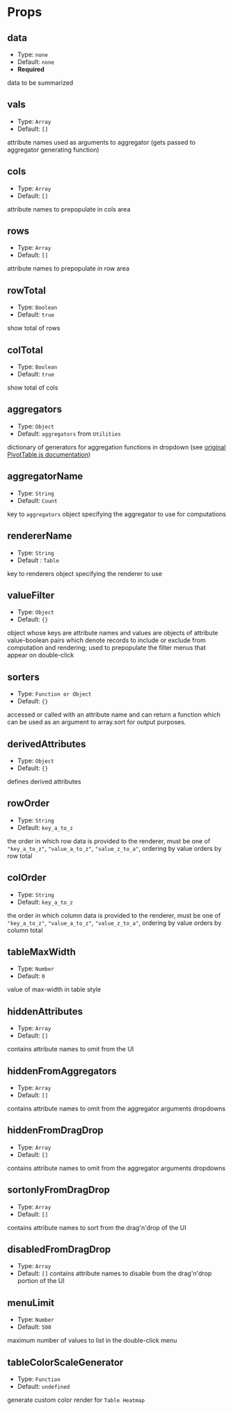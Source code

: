 # Props

## data

- Type: `none`
- Default: `none`
- **Required**

data to be summarized

## vals

- Type: `Array`
- Default: `[]`

attribute names used as arguments to aggregator (gets passed to aggregator generating function)

## cols

- Type: `Array`
- Default: `[]`

attribute names to prepopulate in cols area

## rows

- Type: `Array`
- Default: `[]`

attribute names to prepopulate in row area

## rowTotal

- Type: `Boolean`
- Default: `true`

show total of rows

## colTotal

- Type: `Boolean`
- Default: `true`

show total of cols

## aggregators

- Type: `Object`
- Default: `aggregators` from `Utilities`

dictionary of generators for aggregation functions in dropdown (see [original PivotTable.js documentation](https://github.com/nicolaskruchten/pivottable/wiki/Aggregators))

## aggregatorName

- Type: `String`
- Default: `Count`

key to `aggregators` object specifying the aggregator to use for computations

## rendererName

- Type: `String`
- Default : `Table`

key to renderers object specifying the renderer to use

## valueFilter

- Type: `Object`
- Default: `{}`

object whose keys are attribute names and values are objects of attribute value-boolean pairs which denote records to include or exclude from computation and rendering; used to prepopulate the filter menus that appear on double-click

## sorters

- Type: `Function or Object`
- Default: `{}`

accessed or called with an attribute name and can return a function which can be used as an argument to array.sort for output purposes.

## derivedAttributes

- Type: `Object`
- Default: `{}`

defines derived attributes

## rowOrder

- Type: `String`
- Default: `key_a_to_z`

the order in which row data is provided to the renderer, must be one of `"key_a_to_z"`, `"value_a_to_z"`, `"value_z_to_a"`, ordering by value orders by row total

## colOrder

- Type: `String`
- Default: `key_a_to_z`

the order in which column data is provided to the renderer, must be one of `"key_a_to_z"`, `"value_a_to_z"`, `"value_z_to_a"`, ordering by value orders by column total

## tableMaxWidth

- Type: `Number`
- Default: `0`

value of max-width in table style

## hiddenAttributes

- Type: `Array`
- Default: `[]`

contains attribute names to omit from the UI

## hiddenFromAggregators

- Type: `Array`
- Default: `[]`

contains attribute names to omit from the aggregator arguments dropdowns

## hiddenFromDragDrop

- Type: `Array`
- Default: `[]`

contains attribute names to omit from the aggregator arguments dropdowns

## sortonlyFromDragDrop

- Type: `Array`
- Default: `[]`

contains attribute names to sort from the drag'n'drop of the UI

## disabledFromDragDrop

- Type: `Array`
- Default: `[]`
  contains attribute names to disable from the drag'n'drop portion of the UI

## menuLimit

- Type: `Number`
- Default: `500`

maximum number of values to list in the double-click menu

## tableColorScaleGenerator

- Type: `Function`
- Default: `undefined`

generate custom color render for `Table Heatmap`
